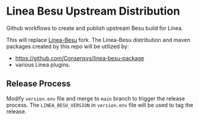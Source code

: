 # Linea Besu Upstream Distribution
Github workflows to create and publish upstream Besu build for Linea.

This will replace [Linea-Besu](https://github.com/consensys/linea-besu) fork. The Linea-Besu distribution and maven packages created by this repo will be utilized by:
- https://github.com/Consensys/linea-besu-package
- various Linea plugins.

## Release Process
Modify `version.env` file and merge to `main` branch to trigger the release process.
The `LINEA_BESU_VERSION` in `version.env` file will be used to tag the release.